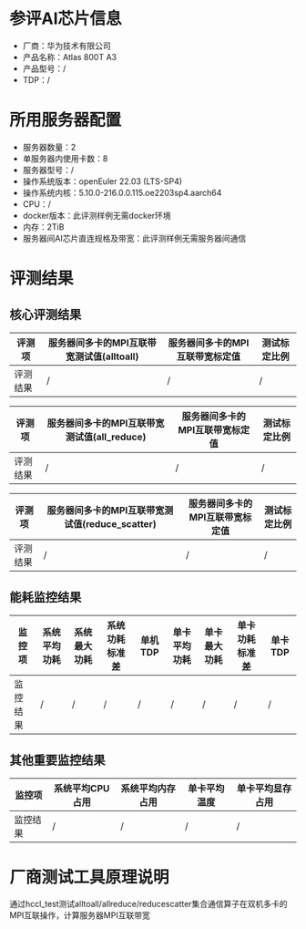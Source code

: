 # 参评AI芯片信息

* 厂商：华为技术有限公司
* 产品名称：Atlas 800T A3
* 产品型号：/
* TDP：/

# 所用服务器配置

* 服务器数量：2
* 单服务器内使用卡数：8
* 服务器型号：/
* 操作系统版本：openEuler 22.03 (LTS-SP4)
* 操作系统内核：5.10.0-216.0.0.115.oe2203sp4.aarch64
* CPU：/
* docker版本：此评测样例无需docker环境
* 内存：2TiB
* 服务器间AI芯片直连规格及带宽：此评测样例无需服务器间通信


# 评测结果

## 核心评测结果

| 评测项  | 服务器间多卡的MPI互联带宽测试值(alltoall) | 服务器间多卡的MPI互联带宽标定值 | 测试标定比例 |
| ---- | -------------- | -------------- | ------------ |
| 评测结果 | /   | /       | /    |

| 评测项  | 服务器间多卡的MPI互联带宽测试值(all_reduce) | 服务器间多卡的MPI互联带宽标定值 | 测试标定比例 |
| ---- | -------------- | -------------- | ------------ |
| 评测结果 | /   | /       | /    |

| 评测项  | 服务器间多卡的MPI互联带宽测试值(reduce_scatter) | 服务器间多卡的MPI互联带宽标定值 | 测试标定比例 |
| ---- | -------------- | -------------- | ------------ |
| 评测结果 | /   | /       | /    |

## 能耗监控结果

| 监控项  | 系统平均功耗  | 系统最大功耗  | 系统功耗标准差 | 单机TDP | 单卡平均功耗  | 单卡最大功耗 | 单卡功耗标准差 | 单卡TDP |
| ---- | ------- | ------- | ------- | ----- | ------- | ------ | ------- | ----- |
| 监控结果 | / | / | /   | /     | / | / | /   | /  |

## 其他重要监控结果

| 监控项  | 系统平均CPU占用 | 系统平均内存占用 | 单卡平均温度  | 单卡平均显存占用 |
| ---- | --------- | -------- | ------- | -------- |
| 监控结果 | / | /   | / | /   |


# 厂商测试工具原理说明
通过hccl_test测试alltoall/allreduce/reducescatter集合通信算子在双机多卡的MPI互联操作，计算服务器MPI互联带宽
